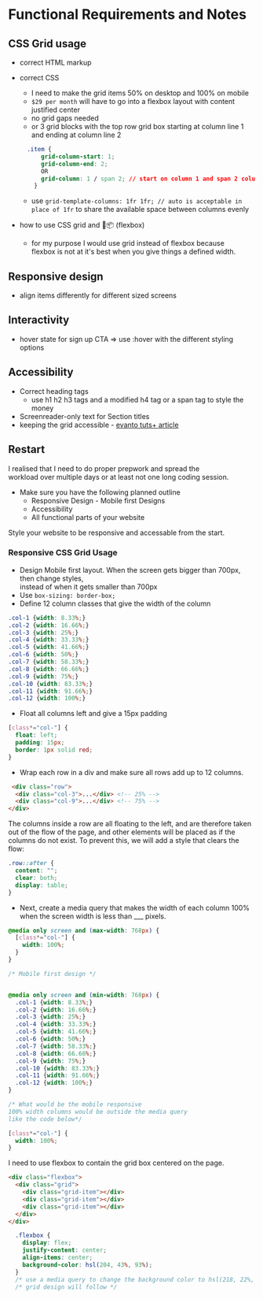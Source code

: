 # Functional Requirements and Notes

## CSS Grid usage

- correct HTML markup
- correct CSS
  - I need to make the grid items 50% on desktop and 100% on mobile
  - `$29 per month` will have to go into a flexbox layout with content justified center
  - no grid gaps needed
  - or 3 grid blocks with the top row grid box starting at column line 1 and ending at column line 2

  ```css
    .item {
        grid-column-start: 1;
        grid-column-end: 2;
        OR
        grid-column: 1 / span 2; // start on column 1 and span 2 columns
      }
  ```

  - use `grid-template-columns: 1fr 1fr; // auto is acceptable in place of 1fr` to share the available space between columns evenly
- how to use CSS grid and 💪📦 (flexbox)
  - for my purpose I would use grid instead of flexbox because  
  flexbox is not at it's best when you give things a defined width.

## Responsive design

- align items differently for different sized screens

## Interactivity

- hover state for sign up CTA => use :hover with the different styling options

## Accessibility

- Correct heading tags
  - use h1 h2 h3 tags and a modified h4 tag or a span tag to style the money
- Screenreader-only text for Section titles
- keeping the grid accessible - [evanto tuts+ article](https://webdesign.tutsplus.com/articles/a-guide-to-css-grid-and-accessibility--cms-32857)

## Restart

I realised that I need to do proper prepwork and spread the  
workload over multiple days or at least not one long coding session.

- Make sure you have the following planned outline
  - Responsive Design - Mobile first Designs
  - Accessibility
  - All functional parts of your website

Style your website to be responsive and accessable from the start.

### Responsive CSS Grid Usage

- Design Mobile first layout. When the screen gets bigger than 700px, then change styles,  
instead of when it gets smaller than 700px
- Use `box-sizing: border-box;`
- Define 12 column classes that give the width of the column

```CSS
.col-1 {width: 8.33%;}
.col-2 {width: 16.66%;}
.col-3 {width: 25%;}
.col-4 {width: 33.33%;}
.col-5 {width: 41.66%;}
.col-6 {width: 50%;}
.col-7 {width: 58.33%;}
.col-8 {width: 66.66%;}
.col-9 {width: 75%;}
.col-10 {width: 83.33%;}
.col-11 {width: 91.66%;}
.col-12 {width: 100%;}
```

- Float all columns left and give a 15px padding

```css
[class*="col-"] {
  float: left;
  padding: 15px;
  border: 1px solid red;
}
```

- Wrap each row in a div and make sure all rows add up to 12 columns.

```html
 <div class="row">
  <div class="col-3">...</div> <!-- 25% -->
  <div class="col-9">...</div> <!-- 75% -->
</div> 
```

The columns inside a row are all floating to the left, and are  therefore taken out of the flow of the page, and other elements  will be placed as if the columns do not exist. To prevent this,  we will add a style that clears the flow:

```css
.row::after {
  content: "";
  clear: both;
  display: table;
}
```

- Next, create a media query that makes the width of each column 100% when the screen width is less than ___ pixels.

```css
@media only screen and (max-width: 768px) {
  [class*="col-"] {
    width: 100%;
  }
}

/* Mobile first design */


@media only screen and (min-width: 768px) {
  .col-1 {width: 8.33%;}
  .col-2 {width: 16.66%;}
  .col-3 {width: 25%;}
  .col-4 {width: 33.33%;}
  .col-5 {width: 41.66%;}
  .col-6 {width: 50%;}
  .col-7 {width: 58.33%;}
  .col-8 {width: 66.66%;}
  .col-9 {width: 75%;}
  .col-10 {width: 83.33%;}
  .col-11 {width: 91.66%;}
  .col-12 {width: 100%;}
}

/* What would be the mobile responsive 
100% width columns would be outside the media query
like the code below*/

[class*="col-"] {
  width: 100%;
}
```

I need to use flexbox to contain the grid box centered on the page.

```html
<div class="flexbox">
  <div class="grid">
    <div class="grid-item"></div>
    <div class="grid-item"></div>
    <div class="grid-item"></div>
  </div>
</div>
```

```css
  .flexbox {
    display: flex;
    justify-content: center;
    align-items: center;
    background-color: hsl(204, 43%, 93%);
  }
  /* use a media query to change the background color to hsl(218, 22%, 67%) on desktop */
  /* grid design will follow */
```
